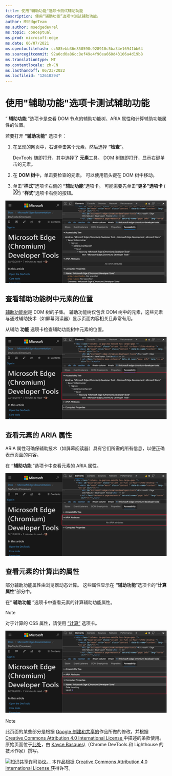 ```yaml
---
title: 使用"辅助功能"选项卡测试辅助功能
description: 使用“辅助功能”选项卡测试辅助功能。
author: MSEdgeTeam
ms.author: msedgedevrel
ms.topic: conceptual
ms.prod: microsoft-edge
ms.date: 06/07/2021
ms.openlocfilehash: cc585ebb36e850598c928910c5ba34e16941bb64
ms.sourcegitcommit: 92a0cd0a86cc8ef49e4f90ea660d43106a4d19b8
ms.translationtype: MT
ms.contentlocale: zh-CN
ms.lasthandoff: 06/23/2022
ms.locfileid: "12610294"
---
```

<!-- this article was created on 05/11/2021 by moving a section out from the "Accessibility reference" article (reference.md) -->
<!-- Copyright Kayce Basques

   Licensed under the Apache License, Version 2.0 (the "License");
   you may not use this file except in compliance with the License.
   You may obtain a copy of the License at

       https://www.apache.org/licenses/LICENSE-2.0

   Unless required by applicable law or agreed to in writing, software
   distributed under the License is distributed on an "AS IS" BASIS,
   WITHOUT WARRANTIES OR CONDITIONS OF ANY KIND, either express or implied.
   See the License for the specific language governing permissions and
   limitations under the License.  -->
# <a name="test-accessibility-using-the-accessibility-tab"></a>使用"辅助功能"选项卡测试辅助功能

“ **辅助功能** ”选项卡是查看 DOM 节点的辅助功能树、ARIA 属性和计算辅助功能属性的位置。

若要打开 **“辅助功能”** 选项卡：

1. 在呈现的网页中，右键单击某个元素，然后选择 **“检查**”。

   DevTools 随即打开，其中选择了 **元素**工具。  DOM 树随即打开，显示右键单击的元素。

1. 在 **DOM 树**中，单击要检查的元素。  可以使用箭头键在 DOM 树中移动。

1. 单击“**样式**”选项卡右侧的 **“辅助功能**”选项卡。 可能需要先单击“**更多”选项卡** (![“更多”选项卡按钮。](../media/more-tabs-icon.msft.png)) “**样式**”选项卡右侧的按钮。

![在“辅助功能”选项卡中检查 DevTools 主页的 h1 元素。](../media/accessibility-elements-accessibility.msft.png)


<!-- ====================================================================== -->
## <a name="view-the-position-of-an-element-in-the-accessibility-tree"></a>查看辅助功能树中元素的位置

[辅助功能树](https://developer.mozilla.org/docs/Glossary/AOM)是 DOM 树的子集。  辅助功能树仅包含 DOM 树中的元素，这些元素与通过辅助技术（如屏幕阅读器）显示页面内容相关且非常有用。

从辅助 **功能** 选项卡检查辅助功能树中元素的位置。

![辅助功能树部分。](../media/accessibility-elements-accessibility-tree.msft.png)


<!-- ====================================================================== -->
## <a name="view-the-aria-attributes-of-an-element"></a>查看元素的 ARIA 属性

ARIA 属性可确保辅助技术（如屏幕阅读器）具有它们所需的所有信息，以便正确表示页面的内容。

在 **“辅助功能** ”选项卡中查看元素的 ARIA 属性。

![ARIA 属性部分。](../media/accessibility-elements-accessibility-aria-attributes.msft.png)


<!-- ====================================================================== -->
## <a name="view-the-computed-accessibility-properties-of-an-element"></a>查看元素的计算出的属性

部分辅助功能属性由浏览器动态计算。  这些属性显示在 **“辅助功能**”选项卡的“**计算属性**”部分中。

在“ **辅助功能** ”选项卡中查看元素的计算辅助功能属性。

> [!NOTE]
> 对于计算的 CSS 属性，请使用 [“计算”](../css/reference.md#view-only-the-css-that-is-actually-applied-to-an-element) 选项卡。

![“辅助功能”选项卡的“计算属性”部分。](../media/accessibility-elements-accessibility-computed-properties.msft.png)


<!-- ====================================================================== -->
> [!NOTE]
> 此页面的某些部分是根据 [Google 创建和共享的](https://developers.google.com/terms/site-policies)作品所做的修改，并根据[ Creative Commons Attribution 4.0 International License ](https://creativecommons.org/licenses/by/4.0)中描述的条款使用。
> 原始页面位于[此处](https://developer.chrome.com/docs/devtools/accessibility/reference/)，由 [Kayce Basques](https://developers.google.com/web/resources/contributors/kaycebasques)\（Chrome DevTools 和 Lighthouse 的技术作家）撰写。

[![知识共享许可协议。](https://i.creativecommons.org/l/by/4.0/88x31.png)](https://creativecommons.org/licenses/by/4.0)
本作品根据[ Creative Commons Attribution 4.0 International License ](https://creativecommons.org/licenses/by/4.0)获得许可。

